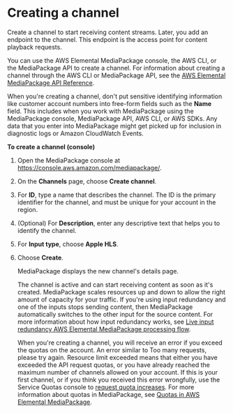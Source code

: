 # Creating a channel<a name="channels-create"></a>

Create a channel to start receiving content streams\. Later, you add an endpoint to the channel\. This endpoint is the access point for content playback requests\.

You can use the AWS Elemental MediaPackage console, the AWS CLI, or the MediaPackage API to create a channel\. For information about creating a channel through the AWS CLI or MediaPackage API, see the [AWS Elemental MediaPackage API Reference](https://docs.aws.amazon.com/mediapackage/latest/apireference/)\.

When you're creating a channel, don't put sensitive identifying information like customer account numbers into free\-form fields such as the **Name** field\. This includes when you work with MediaPackage using the MediaPackage console, MediaPackage API, AWS CLI, or AWS SDKs\. Any data that you enter into MediaPackage might get picked up for inclusion in diagnostic logs or Amazon CloudWatch Events\.

**To create a channel \(console\)**

1. Open the MediaPackage console at [https://console\.aws\.amazon\.com/mediapackage/](https://console.aws.amazon.com/mediapackage/)\.

1. On the **Channels** page, choose **Create channel**\.

1. For **ID**, type a name that describes the channel\. The ID is the primary identifier for the channel, and must be unique for your account in the region\.

1. \(Optional\) For **Description**, enter any descriptive text that helps you to identify the channel\.

1. For **Input type**, choose **Apple HLS**\.

1. Choose **Create**\.

   MediaPackage displays the new channel's details page\.

   The channel is active and can start receiving content as soon as it's created\. MediaPackage scales resources up and down to allow the right amount of capacity for your traffic\. If you're using input redundancy and one of the inputs stops sending content, then MediaPackage automatically switches to the other input for the source content\. For more information about how input redundancy works, see [Live input redundancy AWS Elemental MediaPackage processing flow](what-is-flow-ir.md)\.

   When you're creating a channel, you will receive an error if you exceed the quotas on the account\. An error similar to Too many requests, please try again\. Resource limit exceeded means that either you have exceeded the API request quotas, or you have already reached the maximum number of channels allowed on your account\. If this is your first channel, or if you think you received this error wrongfully, use the Service Quotas console to [request quota increases](https://console.aws.amazon.com/servicequotas/home?region=us-east-1#!/services/mediapackage/quotas)\. For more information about quotas in MediaPackage, see [Quotas in AWS Elemental MediaPackage](quotas.md)\.